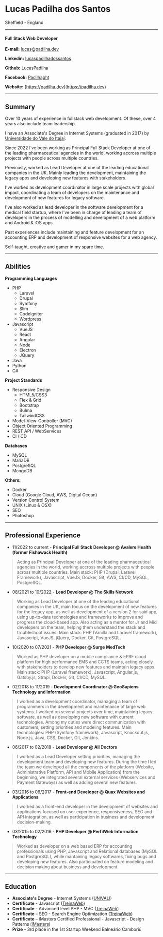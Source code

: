 # Lucas Padilha dos Santos

Sheffield - England

---

#### Full Stack Web Developer

**E-mail:** [lucas@padilha.dev](mailto:lucas@padilha.dev)

**Linkedin:** [lucaspadilhadossantos](https://www.linkedin.com/in/lucaspadilhadossantos/)

**Github:** [LucasPadilha](https://www.github.com/LucasPadilha)

**Facebook:** [Padilhaght](https://www.facebook.com/padilhaght)

**Website:** [https://padilha.dev](https://padilha.dev)

---

## Summary

Over 10 years of experience in fullstack web development. Of these, over 4 years also include team leadership.

I have an Associate's Degree in Internet Systems (graduated in 2017) by [Universidade do Vale do Itajaí](https://univali.br).

Since 2022 I've been working as Principal Full Stack Developer at one of the leading pharmaceutical agencies in the world, working accross multiple projects with people across multiple countries.

Previously, worked as Lead Developer at one of the leading educational companies in the UK. Mainly leading the development, maintaining the legacy apps and developing new features with stakeholders.

I've worked as development coordinator in large scale projects with global impact, coordinating a team of developers on the maintenance and development of new features for legacy software.

I've also worked as lead developer in the software development for a medical field startup, where I've been in charge of leading a team of developers in the process of modelling and development of a web platform and Android & iOS apps.

Past experiences include maintaining and feature development for an accounting ERP and development of responsive websites for a web agency.

Self-taught, creative and gamer in my spare time. 

---

## Abilities

**Programming Languages**

* PHP 
    * Laravel
    * Drupal
    * Symfony
    * Slim
    * CodeIgniter
    * Wordpress
* Javascript
    * VueJS
    * React
    * Angular
    * Node
    * Electron
    * JQuery
* Java
* Python
* C#

**Project Standards**

* Responsive Design
    * HTML5/CSS3
    * Flex & Grid
    * Bootstrap
    * Bulma
    * TailwindCSS
* Model-View-Controller (MVC)
* Object Oriented Programming
* REST API / WebServices
* CI / CD

**Databases**

* MySQL
* MariaDB
* PostgreSQL
* MongoDB

**Others:**

* Docker
* Cloud (Google Cloud, AWS, Digital Ocean)
* Version Control System
* UNIX (Linux & OSX)
* SEO
* Photoshop

---

## Professional Experience


* 11/2022 to current - **Principal Full Stack Developer @ Avalere Health (former Fishawack Health)**

> Acting as Principal Developer at one of the leading pharmaceutical agencies in the world, working accross multiple projects with people across multiple countries. Main stack: PHP (Drupal, Laravel Framework), Javascript, VueJS, Docker, Git, AWS, CI/CD, MySQL, PostgreSQL.

* 08/2021 to 10/2022 - **Lead Developer @ The Skills Network**

> Working as Lead Developer at one of the leading educational companies in the UK, main focus on the development of new features for the legacy app, as well as development of a version 2 for said app, using up-to-date technologies and frameworks to improve and progress the cloud-based app.
> Also acting as a mentor for Jr and Mid developers on the team, helping them understand the stack and troubleshoot issues.
> Main stack: PHP (Vanilla and Laravel framework), Javascript, VueJS, jQuery, Docker, Git, PostgreSQL.

* 10/2020 to 07/2021 - **PHP Developer @ Surge MedTech**

> Worked as PHP developer on a mobile compliance & EPRF cloud platform for high performance EMS and CCTS teams, acting closely with stakeholders to develop new features and maintain legacy apps.
> Main stack: PHP (Laravel framework), Javascript, Angular.js, Gatsby.js, Strapi, Docker, Git, CI/CD, MySQL.

* 02/2018 to 11/2019 - **Development Coordinator @ GeoSapiens Technology and Information**

> I worked as a development coordinator, managing a team of programmers in the development and maintenance of large web systems.
> I worked on several projects over time, maintaining legacy software, as well as developing new software with current technologies.
> Among my duties were direct communication with customers, setting priorities and modeling features.
> Main technologies: PHP (Symfony framework), Javascript, Knockout.js, Node.js, Java, CSS, Docker, Git, Jenkins.

* 06/2017 to 02/2018 - **Lead Developer @ All Doctors**

> I worked as a Lead Developer setting priorities, managing the development team and developing new features.
> During the time I led the team we developed all the components of the platform (Website, Administrative Platform, API and Mobile Application) from the beginning, we integrated several external services (Webservices and Payment Gateways) as well as adding several new features.

* 03/2016 to 06/2017 - **Front-end Developer @ Quax Websites and Applications**

> I worked as a front-end developer in the development of websites and applications focused on user experience, responsiveness, SEO and API integration, as well as participation in business and development decision-making.

* 03/2015 to 02/2016 - **PHP Developer @ PerfilWeb Information Technology**

> Worked as developer on a web based ERP for accounting professionals using PHP, Javascript and Relational databases (MySQL and PostgreSQL), while mantaining legacy softwares, fixing bugs and developing new features.
> Also participated on feature modeling and decision making about business and development.


---


## Education

* **Associate's Degree** - Internet Systems ([UNIVALI](http://univali.br))
* **Certificate** - Javascript ([TreinaWeb](https://www.treinaweb.com.br/))
* **Certificate** - Advanced level PHP - MVC ([TreinaWeb](https://www.treinaweb.com.br/))
* **Certificate** – SEO - Search Engine Optimization ([TreinaWeb](https://www.treinaweb.com.br/))
* **Certificate** – iMasters Certified Professional - Javascript - Design Patterns ([iMasters](https://imasters.com/))
* **Prize** - 3rd place in the 1st Startup Weekend Balneário Camboriú
